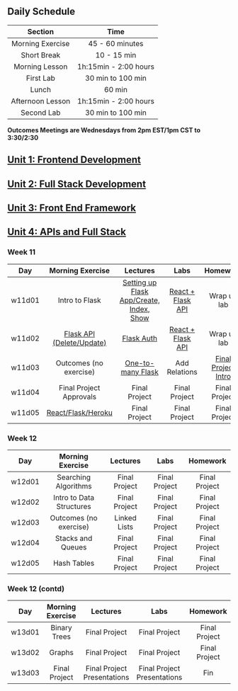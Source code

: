 ## Daily Schedule
| Section | Time |
|:--:|:---------:|
| Morning Exercise | 45 - 60 minutes |
| Short Break | 10 - 15 min |
| Morning Lesson | 1h:15min - 2:00 hours |
| First Lab | 30 min to 100 min |
| Lunch | 60 min |
| Afternoon Lesson | 1h:15min - 2:00 hours |
| Second Lab | 30 min to 100 min |

**Outcomes Meetings are Wednesdays from 2pm EST/1pm CST to 3:30/2:30**

## [Unit 1: Frontend Development](./1_front_end_development/README.md)

## [Unit 2: Full Stack Development](./2_full_stack_dev/README.md)

## [Unit 3: Front End Framework](./3_front_end_frameworks/README.md)

## [Unit 4: APIs and Full Stack](./4_APIs_and_full_stack/README.md)

### Week 11
| Day | Morning Exercise | Lectures | Labs | Homework |
|:---:|:-----------:|:-------:|:-----------:|:-----------:|
| w11d01 | Intro to Flask | [Setting up Flask App/Create, Index, Show](./4_APIs_and_full_stack/w11d01/instructor_notes/flask-intro-get-post.md) | [React + Flask API](./4_APIs_and_full_stack/w11d01/student_labs/flask-react-app.md) | Wrap up lab |
| w11d02 | [Flask API (Delete/Update)](./4_APIs_and_full_stack/w11d02/instructor_notes/README.md)| [Flask Auth](./4_APIs_and_full_stack/w11d02/instructor_notes/flask-register-login.md) | [React + Flask API](./4_APIs_and_full_stack/w11d02/student_labs/flask-react-app.md) | Wrap up lab |
| w11d03 | Outcomes (no exercise) | [One-to-many Flask](./4_APIs_and_full_stack/w11d03/instructor_notes/flask-one-to-many.md) | Add Relations | [Final Project Intro](./7_project_files/final_project/README.md) |
| w11d04 | Final Project Approvals | Final Project | Final Project | Final Project |
| w11d05 | [React/Flask/Heroku](./4_APIs_and_full_stack/w11d05/morning_exercise/README.md) | Final Project | Final Project | Final Project |

### Week 12
| Day | Morning Exercise | Lectures | Labs | Homework |
|:---:|:-----------:|:-------:|:-----------:|:-----------:|
| w12d01 | Searching Algorithms | Final Project | Final Project | Final Project |
| w12d02 | Intro to Data Structures | Final Project | Final Project | Final Project |
| w12d03 | Outcomes (no exercise) | Linked Lists | Final Project | Final Project |
| w12d04 | Stacks and Queues | Final Project | Final Project | Final Project |
| w12d05 | Hash Tables | Final Project | Final Project | Final Project |

### Week 12 (contd)
| Day | Morning Exercise | Lectures | Labs | Homework |
|:---:|:-----------:|:-------:|:-----------:|:-----------:|
| w13d01 | Binary Trees | Final Project | Final Project | Final Project |
| w13d02 | Graphs | Final Project | Final Project | Final Project |
| w13d03 | Final Project | Final Project Presentations | Final Project Presentations | Fin |
